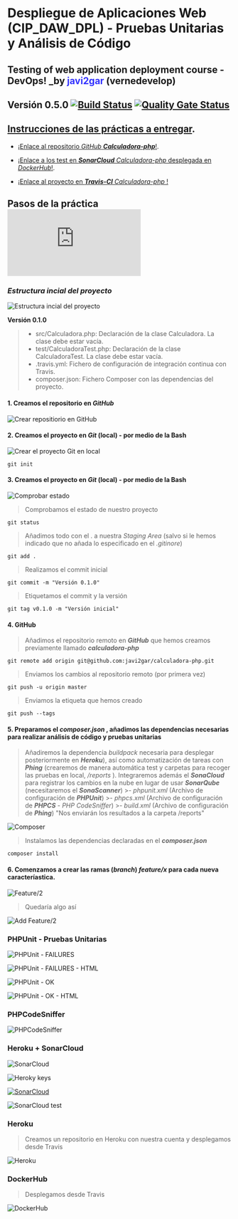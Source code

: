 # Despliegue de Aplicaciones Web (CIP_DAW_DPL) - Pruebas Unitarias y Análisis de Código 
## Testing of web application deployment course - DevOps! _by <span style="color:blue; opacity: 0.80">  javi2gar</span> (vernedevelop)  
## Versión 0.5.0  [![Build Status](https://travis-ci.org/javi2gar/calculadora-php.svg?branch=master)](https://travis-ci.org/javi2gar/calculadora-php) [![Quality Gate Status](https://sonarcloud.io/api/project_badges/measure?project=vendor-javi2gar_calculadora-php&metric=alert_status)](https://sonarcloud.io/dashboard?id=vendor-javi2gar_calculadora-php)  

## [Instrucciones de las prácticas a entregar](https://github.com/javi2gar/calculadora-php/blob/master/README_FILES/INSTRUCCIONES.md).


- [¡Enlace al repositorio _GitHub_ **_Calculadora-php_**!](https://github.com/javi2gar/calculadora-php).  

- [¡Enlace a los test en **_SonarCloud_** _Calculadora-php_ desplegada en _DockerHub_!]().  

- [¡Enlace al proyecto en **_Travis-CI_** _Calculadora-php_ !](https://travis-ci.org/javi2gar/calculadora-php)

## Pasos de la práctica  ![Comandos de ayuda]( https://github.com/javi2gar/calculadora-php/blob/master/README_FILES/COMANDOS_AYUDA.md)

### _Estructura incial del proyecto_ ###
![Estructura incial del proyecto](README_FILES/images_readme/p01.jpg)

**Versión 0.1.0**	
> - src/Calculadora.php: Declaración de la clase Calculadora. La clase debe estar vacía.
> - test/CalculadoraTest.php: Declaración de la clase CalculadoraTest. La clase debe estar vacía.
> - .travis.yml: Fichero de configuración de integración continua con Travis.
> - composer.json: Fichero Composer con las dependencias del proyecto.

#### 1. Creamos el repositorio en _GitHub_

![Crear repositiorio en GitHub](README_FILES/images_readme/p02.jpg)

#### 2. Creamos el proyecto en _Git_ (local) - por medio de la Bash

![Crear el proyecto Git en local](README_FILES/images_readme/p03.jpg)

>	
	git init

#### 3. Creamos el proyecto en _Git_ (local) - por medio de la Bash

![Comprobar estado](README_FILES/images_readme/p04.jpg)

>	Comprobamos el estado de nuestro proyecto

	git status


>	Añadimos todo con el . a nuestra _Staging Area_ (salvo si le hemos indicado que no añada lo especificado en el _.gitinore_)

	git add .

>	Realizamos el commit inicial 

	git commit -m "Versión 0.1.0"

>	Etiquetamos el commit y la versión 

	git tag v0.1.0 -m "Versión inicial"

#### 4. GitHub

>	Añadimos el repositorio remoto en _**GitHub**_ que hemos creamos previamente llamado _**calculadora-php**_ 

	git remote add origin git@github.com:javi2gar/calculadora-php.git

>	Enviamos los cambios al repositorio remoto (por primera vez)  

	git push -u origin master

>	Enviamos la etiqueta que hemos creado 

	git push --tags

#### 5. Preparamos el _composer.json_ , añadimos las dependencias necesarias para realizar análisis de código y pruebas unitarias 

> Añadiremos la dependencia _buildpack_ necesaria para desplegar posteriormente en _**Heroku**_), así como automatización de tareas con _**Phing**_ (crearemos de manera automática test y carpetas para recoger las pruebas en local,  _/reports_ ). Integraremos además el _**SonaCloud**_ para registrar los cambios en la nube en lugar de usar _**SonarQube**_ (necesitaremos el _**SonaScanner**_)
	>- _phpunit.xml_ (Archivo de configuración de _**PHPUnit**_)
	>- _phpcs.xml_ (Archivo de configuración de _**PHPCS**_ - _PHP CodeSniffer_)
	>- _build.xml_ (Archivo de configuración de _**Phing**_)
    "Nos enviarán los resultados a la carpeta /reports"

![Composer](README_FILES/images_readme/p05.jpg)

>	Instalamos las dependencias declaradas en el _**composer.json**_ 

	composer install

#### 6. Comenzamos a crear las ramas (_branch_) _feature/x_ para cada nueva caracteríastica.

![Feature/2](README_FILES/images_readme/p06.jpg)

> Quedaría algo así

![Add Feature/2](README_FILES/images_readme/p07.jpg)

### PHPUnit - Pruebas Unitarias

![PHPUnit - FAILURES](README_FILES/images_readme/p08.jpg)


![PHPUnit - FAILURES - HTML](README_FILES/images_readme/p09.jpg)


![PHPUnit - OK](README_FILES/images_readme/p10.jpg)


![PHPUnit - OK - HTML](README_FILES/images_readme/p11.jpg)


### PHPCodeSniffer 

![PHPCodeSniffer ](README_FILES/images_readme/p12.jpg)

### Heroku + SonarCloud

![SonarCloud ](README_FILES/images_readme/p13.jpg)


![Heroky keys](README_FILES/images_readme/p14.jpg)


[![SonarCloud](https://sonarcloud.io/images/project_badges/sonarcloud-white.svg)](https://sonarcloud.io/dashboard?id=vendor-javi2gar_calculadora-php)

![SonarCloud test](README_FILES/images_readme/p15.jpg)


### Heroku
> Creamos un repositorio en Heroku con nuestra cuenta y desplegamos desde Travis

![Heroku](README_FILES/images_readme/p16.jpg)

### DockerHub
> Desplegamos desde Travis

![DockerHub](README_FILES/images_readme/p17.jpg)

